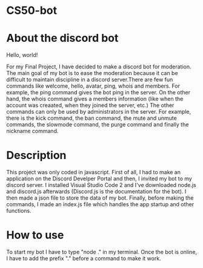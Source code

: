 # CS50-bot

# About the discord bot

Hello, world!

For my Final Project, I have decided to make a discord bot for moderation. The main goal of my bot is to ease the moderation because it can be difficult to maintain
discipline in a discord server.There are few fun commands like welcome, hello, avatar, ping, whois and members. For example, the ping command gives the bot ping in the server. On the other hand, the whois command gives a members information (like when the account was creaated, when they joined the server, etc.)
The other commands can only be used by administrators in the server. For example, there is the kick command, the ban command, the mute and unmute commands, the slowmode command, the purge command and finally the nickname command.

# Description

This project was only coded in javascript. First of all, I had to make an application on the Discord Develper Portal and then, I invited my bot to my discord server. I installed Visual Studio Code 2 and I've downloaded node.js and discord.js afterwards (Discord.js is the documentation for the bot). I then made a json file to store the data of my bot. Finally, before making the commands, I made an index.js file which handles the app startup and other functions.

# How to use

To start my bot I have to type "node ." in my terminal. Once the bot is online, I have to add the prefix "." before a command to make it work.
